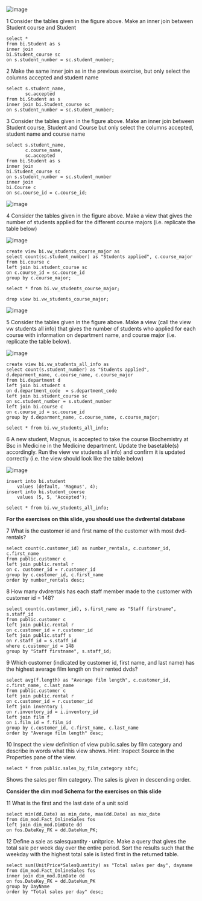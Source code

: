 ![image](https://github.com/Peterbajhogh/Exam2/assets/144667170/0c523430-ade4-4f44-af54-58d838c90bbe)

1 Consider the tables given in the figure above. Make an inner join between Student course and Student
```
select *
from bi.Student as s 
inner join
bi.Student_course sc 
on s.student_number = sc.student_number;
```

2 Make the same inner join as in the previous exercise, but only select the columns accepted and student name
```
select s.student_name,
	   sc.accepted	   
from bi.Student as s 
inner join bi.Student_course sc 
on s.student_number = sc.student_number; 
```


3 Consider the tables given in the figure above. Make an inner join between Student course, Student and Course but only select the columns accepted, student name and course name
```
select s.student_name,
	   c.course_name, 
	   sc.accepted	   
from bi.Student as s 
inner join
bi.Student_course sc 
on s.student_number = sc.student_number
inner join
bi.Course c  
on sc.course_id = c.course_id; 
```

![image](https://github.com/Peterbajhogh/Exam2/assets/144667170/0c523430-ade4-4f44-af54-58d838c90bbe)

4 Consider the tables given in the figure above. Make a view that gives the number of students applied for the different course majors (i.e. replicate the table below)

![image](https://github.com/Peterbajhogh/Exam2/assets/144667170/d34572ca-6724-4373-b06c-2b5fb2ad23df)

```
create view bi.vw_students_course_major as
select count(sc.student_number) as "Students applied", c.course_major 
from bi.course c 
left join bi.student_course sc 
on c.course_id = sc.course_id 
group by c.course_major;

select * from bi.vw_students_course_major;

drop view bi.vw_students_course_major;
```
![image](https://github.com/Peterbajhogh/Exam2/assets/144667170/0c523430-ade4-4f44-af54-58d838c90bbe)

5 Consider the tables given in the figure above. Make a view (call the view vw students all info) that gives the number of students who applied for each course with information on department name, and course major (i.e. replicate the table below).

![image](https://github.com/Peterbajhogh/Exam2/assets/144667170/08a04ab7-c390-43f7-a47a-7bab5d9056a6)
```
create view bi.vw_students_all_info as
select count(s.student_number) as "Students applied", d.deparment_name, c.course_name, c.course_major   
from bi.department d
left join bi.student s  
on d.department_code  = s.department_code 
left join bi.student_course sc 
on sc.student_number = s.student_number 
left join bi.course c 
on c.course_id = sc.course_id 
group by d.deparment_name, c.course_name, c.course_major;

select * from bi.vw_students_all_info;
```


6 A new student, Magnus, is accepted to take the course Biochemistry at Bsc in Medicine in the Medicine department. Update the basetable(s) accordingly. Run the view
vw students all info) and confirm it is updated correctly (i.e. the view should look like the table below)

![image](https://github.com/Peterbajhogh/Exam2/assets/144667170/a3bf9c12-89a7-42da-9174-2663683e2fdf)

```
insert into bi.student 
	values (default, 'Magnus', 4);
insert into bi.student_course 
	values (5, 5, 'Accepted');

select * from bi.vw_students_all_info;
```

**For the exercises on this slide, you should use the dvdrental database**

7 What is the customer id and first name of the customer with most dvd-rentals?
```
select count(c.customer_id) as number_rentals, c.customer_id, c.first_name  
from public.customer c 
left join public.rental r 
on c. customer_id = r.customer_id
group by c.customer_id, c.first_name 
order by number_rentals desc; 
```

8 How many dvdrentals has each staff member made to the customer with customer id = 148?
```
select count(c.customer_id), s.first_name as "Staff firstname", s.staff_id 
from public.customer c 
left join public.rental r 
on c.customer_id = r.customer_id 
left join public.staff s 
on r.staff_id = s.staff_id 
where c.customer_id = 148
group by "Staff firstname", s.staff_id;
```

9 Which customer (indicated by customer id, first name, and last name) has the highest average film length on their rented dvds?
```
select avg(f.length) as "Average film length", c.customer_id, c.first_name, c.last_name
from public.customer c
left join public.rental r 
on c.customer_id = r.customer_id 
left join inventory i 
on r.inventory_id = i.inventory_id 
left join film f 
on i.film_id = f.film_id
group by c.customer_id, c.first_name, c.last_name
order by "Average film length" desc;
```

10 Inspect the view definition of view public.sales by film category and describe in words what this view shows. Hint: Inspect Source in the Properties pane of the view.
```
select * from public.sales_by_film_category sbfc; 
```
Shows the sales per film category. The sales is given in descending order.


**Consider the dim mod Schema for the exercises on this slide**

11 What is the first and the last date of a unit sold
```
select min(dd.Date) as min_date, max(dd.Date) as max_date 
from dim_mod.Fact_OnlineSales fos 
left join dim_mod.DimDate dd 
on fos.DateKey_FK = dd.DateNum_PK;
```
12 Define a sale as salesquantity · unitprice. Make a query that gives the total sale per week day over the entire period. Sort the results such that the weekday with the highest total sale is listed first in the returned table.
```
select sum(UnitPrice*SalesQuantity) as "Total sales per day", dayname 
from dim_mod.Fact_OnlineSales fos 
inner join dim_mod.DimDate dd 
on fos.DateKey_FK = dd.DateNum_PK 
group by DayName
order by "Total sales per day" desc;
```
